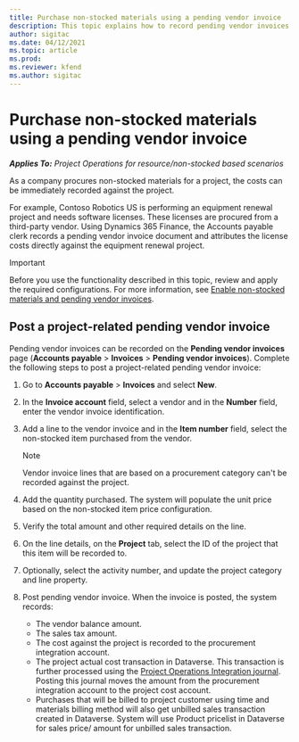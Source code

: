 ```yaml
---
title: Purchase non-stocked materials using a pending vendor invoice
description: This topic explains how to record pending vendor invoices. 
author: sigitac
ms.date: 04/12/2021
ms.topic: article
ms.prod:
ms.reviewer: kfend 
ms.author: sigitac
---
```


# Purchase non-stocked materials using a pending vendor invoice

_**Applies To:** Project Operations for resource/non-stocked based scenarios_

As a company procures non-stocked materials for a project, the costs can be immediately recorded against the project. 

For example, Contoso Robotics US is performing an equipment renewal project and needs software licenses. These licenses are procured from a third-party vendor.  Using Dynamics 365 Finance, the Accounts payable clerk records a pending vendor invoice document and attributes the license costs directly against the equipment renewal project. 

> [!IMPORTANT]
> Before you use the functionality described in this topic, review and apply the required configurations. For more information, see [Enable non-stocked materials and pending vendor invoices](configure-materials-nonstocked.md). 

## Post a project-related pending vendor invoice 

Pending vendor invoices can be recorded on the **Pending vendor invoices** page (**Accounts payable** > **Invoices** > **Pending vendor invoices**). Complete the following steps to post a project-related pending vendor invoice:

1. Go to **Accounts payable** > **Invoices** and select **New**. 
2. In the **Invoice account** field, select a vendor and in the **Number** field, enter the vendor invoice identification.
3. Add a line to the vendor invoice and in the **Item number** field, select the non-stocked item purchased from the vendor. 

    > [!NOTE]
    > Vendor invoice lines that are based on a procurement category can't be recorded against the project. 
    
5. Add the quantity purchased. The system will populate the unit price based on the non-stocked item price configuration. 
6. Verify the total amount and other required details on the line.
7. On the line details, on the **Project** tab, select the ID of the project that this item will be recorded to.
8. Optionally, select the activity number, and update the project category and line property.
9. Post pending vendor invoice. When the invoice is posted, the system records:
    
    - The vendor balance amount.
    - The sales tax amount.
    - The cost against the project is recorded to the procurement integration account.
    - The project actual cost transaction in Dataverse.  This transaction is further processed using the [Project Operations Integration journal](../project-accounting/project-operations-integration-journal.md). Posting this journal moves the amount from the procurement integration account to the project cost account. 
    - Purchases that will be billed to project customer using time and materials billing method will also get unbilled sales transaction created in Dataverse. System will use  Product pricelist in Dataverse for sales price/ amount for unbilled sales transaction.
